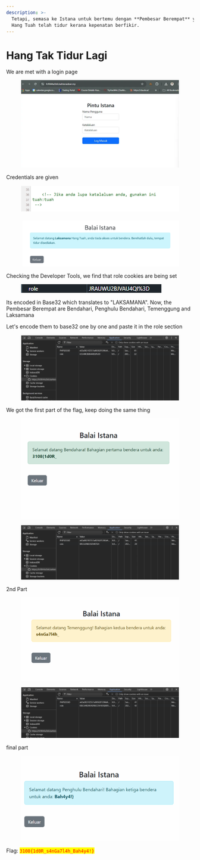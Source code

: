 ```yaml
---
description: >-
  Tetapi, semasa ke Istana untuk bertemu dengan **Pembesar Berempat** yang lain,
  Hang Tuah telah tidur kerana kepenatan berfikir.
---
```


# Hang Tak Tidur Lagi

We are met with a login page

<figure><img src="../../../.gitbook/assets/image (548).png" alt=""><figcaption></figcaption></figure>

Credentials are given

<figure><img src="../../../.gitbook/assets/image (549).png" alt=""><figcaption></figcaption></figure>

<figure><img src="../../../.gitbook/assets/image (550).png" alt=""><figcaption></figcaption></figure>

Checking the Developer Tools, we find that role cookies are being set

<figure><img src="../../../.gitbook/assets/image (551).png" alt=""><figcaption></figcaption></figure>

Its encoded in Base32 which translates to "LAKSAMANA". Now, the Pembesar Berempat are Bendahari, Penghulu Bendahari, Temenggung and Laksamana

Let's encode them to base32 one by one and paste it in the role section

<figure><img src="../../../.gitbook/assets/image (552).png" alt=""><figcaption></figcaption></figure>

We got the first part of the flag, keep doing the same thing

<figure><img src="../../../.gitbook/assets/image (554).png" alt=""><figcaption></figcaption></figure>

<figure><img src="../../../.gitbook/assets/image (555).png" alt=""><figcaption></figcaption></figure>

2nd Part

<figure><img src="../../../.gitbook/assets/image (556).png" alt=""><figcaption></figcaption></figure>

<figure><img src="../../../.gitbook/assets/image (557).png" alt=""><figcaption></figcaption></figure>

final part

<figure><img src="../../../.gitbook/assets/image (558).png" alt=""><figcaption></figcaption></figure>

Flag: <mark style="color:red;">`3108{1d0R_s4nGa7l4h_Bah4y4!}`</mark>
